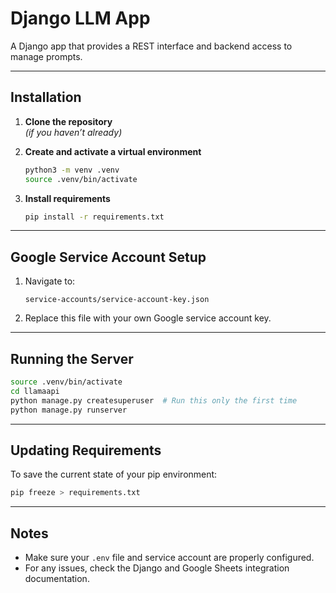# Django LLM App

A Django app that provides a REST interface and backend access to manage prompts.

---

## Installation

1. **Clone the repository**  
   _(if you haven’t already)_

2. **Create and activate a virtual environment**

   ```bash
   python3 -m venv .venv
   source .venv/bin/activate
   ```

3. **Install requirements**
   ```bash
   pip install -r requirements.txt
   ```

---

## Google Service Account Setup

1. Navigate to:
   ```
   service-accounts/service-account-key.json
   ```
2. Replace this file with your own Google service account key.

---

## Running the Server

```bash
source .venv/bin/activate
cd llamaapi
python manage.py createsuperuser  # Run this only the first time
python manage.py runserver
```

---

## Updating Requirements

To save the current state of your pip environment:

```bash
pip freeze > requirements.txt
```

---

## Notes

- Make sure your `.env` file and service account are properly configured.
- For any issues, check the Django and Google Sheets integration documentation.
